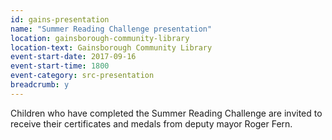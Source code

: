 ```yaml
---
id: gains-presentation
name: "Summer Reading Challenge presentation"
location: gainsborough-community-library
location-text: Gainsborough Community Library
event-start-date: 2017-09-16
event-start-time: 1800
event-category: src-presentation
breadcrumb: y
---
```


Children who have completed the Summer Reading Challenge are invited to receive their certificates and medals from deputy mayor Roger Fern.
